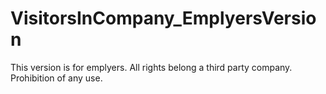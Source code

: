 # VisitorsInCompany_EmplyersVersion
This version is for emplyers. All rights belong a third party company. Prohibition of any use.
